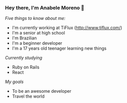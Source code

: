 ### Hey there, I'm Anabele Moreno 👋

*Five things to know about me:*

- I'm currently working at TiFlux (http://www.tiflux.com/)
- I'm a senior at high school
- I'm Brazilian
- I'm a beginner developer
- I'm a 17 years old teenager learning new things

*Currently studying*

- Ruby on Rails
- React

*My goals*

- To be an awesome developer 
- Travel the world








